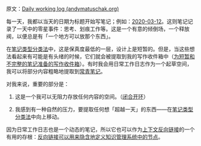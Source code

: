 原文：[Daily working log (andymatuschak.org)](https://notes.andymatuschak.org/z28QkpK3vRKQTacjFDfGYBhCXHqHuVWJzny9)

每一天，我都以当天的日期为标题开始写笔记；例如：[2020-03-12](https://notes.andymatuschak.org/z7siWbcGHbJ9ZsBcerhdUFgQNq7zMtnh1j72z)。这则笔记记录了一天中的零星事件：思考、划痕工作等。这是一个有意的倾倒场，一个释放阀，以便总是有「一个地方可以放那个东西」。

在[笔记类型分类法](https://notes.andymatuschak.org/z6f6xgGG4NKjkA5NA1kDd46whJh2Gt5rAmfX)中，这是保真度最低的一层，设计上是短暂的。但是，当这些想法看起来有可能是有头绪的时候，它们就会被提取到我的写作收件箱中（[为短暂和不完整的笔记准备的写作收件箱](https://notes.andymatuschak.org/z5aJUJcSbxuQxzHr2YvaY4cX5TuvLQT7r27Dz)）。有时我会用日常工作日志作为一个起草空间，我可以将部分内容粗略地提取到[常青笔记](https://notes.andymatuschak.org/z4SDCZQeRo4xFEQ8H4qrSqd68ucpgE6LU155C)。

对我来说，重要的部分是：

1. 这是一个我可以无阻力存放任何内容的空间。（[闭合开环](https://notes.andymatuschak.org/z8d4eJNaKrVDGTFpqRnQUPRkexB7K6XbcffAV)）

2. 我感到有一种自然的压力，要提取任何想「超越一天」的东西——在[笔记类型分类法](https://notes.andymatuschak.org/z6f6xgGG4NKjkA5NA1kDd46whJh2Gt5rAmfX)中向上移动。

因为日常工作日志也是一个动态的笔记，所以它也可以作为[上下文反向链接](https://notes.andymatuschak.org/z3RzQhmjeRxXVAAy81aUSKARwJL8dikdJG4VG)的一个有用的存根：[反向链接可以用来隐含地定义知识管理系统中的节点](https://notes.andymatuschak.org/z2newCwFfd6iZFyf9bgspkbyt1G8wbQxJVgTK)。